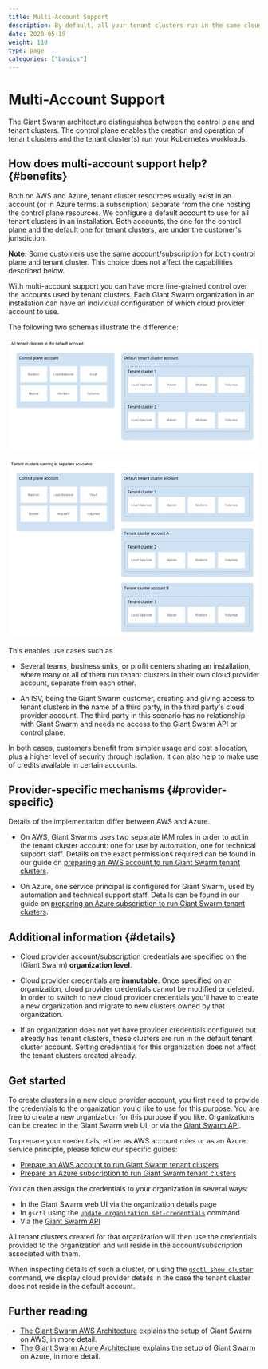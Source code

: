 ```yaml
---
title: Multi-Account Support
description: By default, all your tenant clusters run in the same cloud provider account. With Multi-Account support for AWS and Azure, you can define a specific cloud provider account to use per organization.
date: 2020-05-19
weight: 110
type: page
categories: ["basics"]
---
```


# Multi-Account Support

The Giant Swarm architecture distinguishes between the control plane and tenant clusters. The control plane enables the creation and operation of tenant clusters and the tenant cluster(s) run your Kubernetes workloads.

## How does multi-account support help? {#benefits}

Both on AWS and Azure, tenant cluster resources usually exist in an account (or in Azure terms: a subscription) separate from the one hosting the control plane resources. We configure a default account to use for all tenant clusters in an installation. Both accounts, the one for the control plane and the default one for tenant clusters, are under the customer's jurisdiction.

**Note:** Some customers use the same account/subscription for both control plane and tenant cluster. This choice does not affect the capabilities described below.

With multi-account support you can have more fine-grained control over the accounts used by tenant clusters. Each Giant Swarm organization in an installation can have an individual configuration of which cloud provider account to use.

The following two schemas illustrate the difference:

![same-account](same-account.png)

![same-account](separate-accounts.png)

This enables use cases such as

- Several teams, business units, or profit centers sharing an installation, where many or all of them run tenant clusters in their own cloud provider account, separate from each other.

- An ISV, being the Giant Swarm customer, creating and giving access to tenant clusters in the name of a third party, in the third party's cloud provider account. The third party in this scenario has no relationship with Giant Swarm and needs no access to the Giant Swarm API or control plane.

In both cases, customers benefit from simpler usage and cost allocation, plus a higher level of security through isolation. It can also help to make use of credits available in certain accounts.

## Provider-specific mechanisms {#provider-specific}

Details of the implementation differ between AWS and Azure.

- On AWS, Giant Swarms uses two separate IAM roles in order to act in the tenant cluster account: one for use by automation, one for technical support staff. Details on the exact permissions required can be found in our guide on [preparing an AWS account to run Giant Swarm tenant clusters](/guides/prepare-aws-account-for-tenant-clusters/).

- On Azure, one service principal is configured for Giant Swarm, used by automation and technical support staff. Details can be found in our guide on [preparing an Azure subscription to run Giant Swarm tenant clusters](/guides/prepare-azure-subscription-for-tenant-clusters/).

## Additional information {#details}

- Cloud provider account/subscription credentials are specified on the (Giant Swarm) **organization level**.

- Cloud provider credentials are **immutable**. Once specified on an organization, cloud provider credentials cannot be modified or deleted. In order to switch to new cloud provider credentials you'll have to create a new organization and migrate to new clusters owned by that organization.

- If an organization does not yet have provider credentials configured but already has tenant clusters, these clusters are run in the default tenant cluster account. Setting credentials for this organization does not affect the tenant clusters created already.

## Get started

To create clusters in a new cloud provider account, you first need to provide the credentials to the organization you'd like to use for this purpose. You are free to create a new organization for this purpose if you like. Organizations can be created in the Giant Swarm web UI, or via the [Giant Swarm API](/api/#operation/addOrganization).

To prepare your credentials, either as AWS account roles or as an Azure service principle, please follow our specific guides:

- [Prepare an AWS account to run Giant Swarm tenant clusters](/guides/prepare-aws-account-for-tenant-clusters/)
- [Prepare an Azure subscription to run Giant Swarm tenant clusters](/guides/prepare-azure-subscription-for-tenant-clusters/)

You can then assign the credentials to your organization in several ways:

- In the Giant Swarm web UI via the organization details page
- In `gsctl` using the [`update organization set-credentials`](/reference/gsctl/update-org-set-credentials/) command
- Via the [Giant Swarm API](/api/#operation/addCredentials)

All tenant clusters created for that organization will then use the credentials provided to the organization and will reside in the account/subscription associated with them.

When inspecting details of such a cluster, or using the [`gsctl show cluster`](/reference/gsctl/show-cluster/) command, we display cloud provider details in the case the tenant cluster does not reside in the default account.

## Further reading

- [The Giant Swarm AWS Architecture](/basics/aws-architecture/) explains the setup of Giant Swarm on AWS, in more detail.
- [The Giant Swarm Azure Architecture](/basics/azure-architecture/) explains the setup of Giant Swarm on Azure, in more detail.
